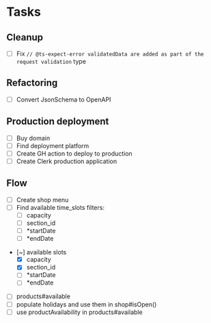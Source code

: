 # Tasks

## Cleanup

- [ ] Fix `// @ts-expect-error validatedData are added as part of the request validation` type

## Refactoring

- [ ] Convert JsonSchema to OpenAPI

## Production deployment

- [ ] Buy domain
- [ ] Find deployment platform
- [ ] Create GH action to deploy to production
- [ ] Create Clerk production application

## Flow

- [ ] Create shop menu
- [ ] Find available time_slots filters:
  - [ ] capacity
  - [ ] section_id
  - [ ] \*startDate
  - [ ] \*endDate
- [~] available slots
  - [x] capacity
  - [x] section_id
  - [ ] \*startDate
  - [ ] \*endDate
- [ ] products#available
- [ ] populate holidays and use them in shop#isOpen()
- [ ] use productAvailability in products#available
